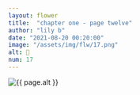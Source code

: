 ```yaml
---
layout: flower
title:  "chapter one - page twelve"
author: "lily b"
date: "2021-08-20 00:20:00"
image: "/assets/img/flw/17.png"
alt: 🌼
num: 17
---
```


<picture>
    <source media="all and (orientation: landscape)" srcset="{{ site.baseurl }}{{ page.image }}">
    <img src="{{ site.baseurl }}{{ page.image }}" alt="{{ page.alt }}">
</picture>